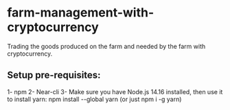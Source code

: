 # farm-management-with-cryptocurrency

Trading the goods produced on the farm and needed by the farm with cryptocurrency.

## Setup​ pre-requisites​:

1- npm
2- Near-cli
3- Make sure you have Node.js 14.16 installed, then use it to install yarn: npm install --global yarn (or just npm i -g yarn)
